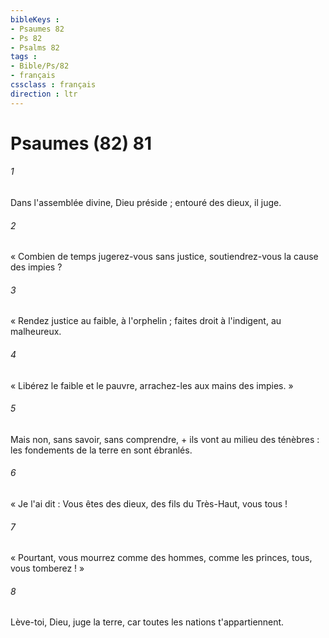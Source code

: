 ```yaml
---
bibleKeys : 
- Psaumes 82
- Ps 82
- Psalms 82
tags : 
- Bible/Ps/82
- français
cssclass : français
direction : ltr
---
```


# Psaumes (82) 81

###### 1
Dans l'assemblée divine, Dieu préside ; entouré des dieux, il juge.
###### 2
« Combien de temps jugerez-vous sans justice, soutiendrez-vous la cause des impies ?
###### 3
« Rendez justice au faible, à l'orphelin ; faites droit à l'indigent, au malheureux.
###### 4
« Libérez le faible et le pauvre, arrachez-les aux mains des impies. »
###### 5
Mais non, sans savoir, sans comprendre, + ils vont au milieu des ténèbres : les fondements de la terre en sont ébranlés.
###### 6
« Je l'ai dit : Vous êtes des dieux, des fils du Très-Haut, vous tous !
###### 7
« Pourtant, vous mourrez comme des hommes, comme les princes, tous, vous tomberez ! »
###### 8
Lève-toi, Dieu, juge la terre, car toutes les nations t'appartiennent.
